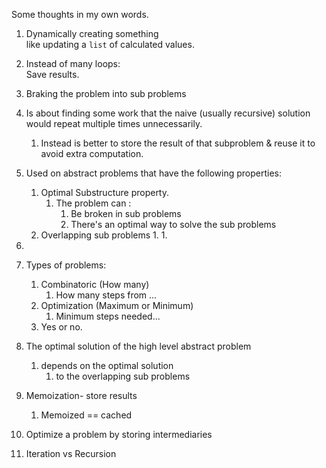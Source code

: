 
Some thoughts in my own words.  

1. Dynamically creating something  
    like updating a `list` of calculated values. 

1. Instead of many loops:   
    Save results. 
1. Braking the problem into sub problems 
1. Is about finding some work that the naive (usually recursive) solution would repeat multiple times unnecessarily.
   1. Instead is better to store the result of that subproblem & reuse it to avoid extra computation.
1. Used on abstract problems that have the following properties:
   1. Optimal Substructure property.
      1. The problem can :
         1. Be broken in sub problems 
         1. There's an optimal way to solve the sub problems 
   1. Overlapping sub problems 
      1.
      1. 
1.
1. Types of problems:  
   1. Combinatoric (How many)
      1. How many steps from ...
   1. Optimization (Maximum or Minimum)
      1. Minimum steps needed...
   1. Yes or no.  
1. The optimal solution of the high level abstract problem 
   1. depends on the optimal solution 
      1. to the overlapping sub problems 

1. Memoization- store results 
   1. Memoized == cached
1. Optimize a problem by storing intermediaries 

1. Iteration vs Recursion 
